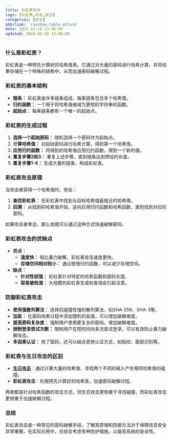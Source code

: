 ```yaml
---
title: 彩虹表攻击
tags: [彩虹表,攻击,安全]
categories: [安全]
abbrlink: 'rainbow-table-attack'
date: 2024-03-18 13:40:00
updated: 2024-03-18 13:40:00
---
```


### 什么是彩虹表？

彩虹表是一种预先计算好的哈希值表。它通过对大量的密码进行哈希计算，并将结果存储在一个特殊的结构中，从而加速密码破解过程。

### 彩虹表的基本结构

* **链条：** 彩虹表由许多链条组成，每条链条包含多个哈希值。
* **归约函数：** 一个用于将哈希值缩减为更短的字符串的函数。
* **起始点：** 每条链条都有一个唯一的起始点。

### 彩虹表的生成过程

1. **选择一个起始密码：** 随机选择一个密码作为起始点。
2. **计算哈希值：** 对起始密码进行哈希计算，得到第一个哈希值。
3. **应用归约函数：** 将得到的哈希值应用归约函数，得到一个新的值。
4. **重复步骤2和3：** 重复上述步骤，直到链条达到预设的长度。
5. **重复步骤1-4：** 生成大量的链条，构成彩虹表。

### 彩虹表攻击原理

当攻击者获得一个哈希值时，他会：

1. **查找彩虹表：** 在彩虹表中找到与目标哈希值最接近的哈希值。
2. **回溯：** 从找到的哈希值开始，逆向应用归约函数和哈希函数，直到找到对应的密码。

如果攻击者幸运，那么他就可以通过这种方式快速破解密码。

### 彩虹表攻击的优缺点

* **优点：**
    * **速度快：** 相比暴力破解，彩虹表攻击速度更快。
    * **存储空间相对较小：** 通过使用归约函数，可以减少存储空间。
* **缺点：**
    * **针对性较强：** 彩虹表针对特定的哈希函数和密码长度。
    * **容易被检测：** 大规模的彩虹表生成和查询会引起注意。

### 防御彩虹表攻击

* **使用强散列算法：** 选择抗碰撞性强的散列算法，如SHA-256、SHA-3等。
* **加盐：** 在密码哈希过程中添加随机的盐值，可以增加破解难度。
* **提高密码复杂度：** 强制用户使用更复杂的密码，增加破解难度。
* **限制登录尝试次数：** 限制用户在短时间内多次尝试登录，可以有效防止暴力破解攻击。
* **多因素认证：** 除了密码，还可以结合其他认证方式，如指纹、面部识别等。

### 彩虹表与生日攻击的区别

* **<a href="birthday-attack.html" target="_blank">生日攻击</a>**：通过计算大量的哈希值，寻找两个不同的输入产生相同哈希值的碰撞。
* **彩虹表攻击**：利用预先计算好的哈希表，加速密码破解过程。

两者都是针对哈希函数的攻击方式，但生日攻击更侧重于寻找碰撞，而彩虹表攻击更侧重于加速破解过程。

### 总结

彩虹表攻击是一种常见的密码破解手段，了解其原理和防御方法对于保障信息安全非常重要。在实际应用中，应综合考虑多种防护措施，以提高系统的安全性。